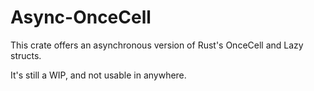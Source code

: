 # Async-OnceCell
This crate offers an asynchronous version of Rust's OnceCell and Lazy structs.

It's still a WIP, and not usable in anywhere.